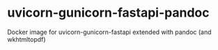 # uvicorn-gunicorn-fastapi-pandoc
Docker image for uvicorn-gunicorn-fastapi extended with pandoc (and wkhtmltopdf)
